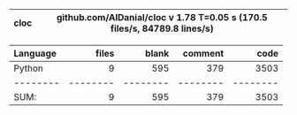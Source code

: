 cloc|github.com/AlDanial/cloc v 1.78  T=0.05 s (170.5 files/s, 84789.8 lines/s)
--- | ---

Language|files|blank|comment|code
:-------|-------:|-------:|-------:|-------:
Python|9|595|379|3503
--------|--------|--------|--------|--------
SUM:|9|595|379|3503
